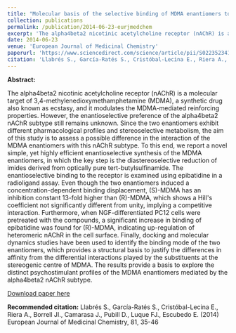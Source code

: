 ```yaml
---
title: "Molecular basis of the selective binding of MDMA enantiomers to the alpha4beta2 nicotinic receptor subtype: Synthesis, pharmacological evaluation and mechanistic studies"
collection: publications
permalink: /publication/2014-06-23-eurjmedchem
excerpt: 'The alpha4beta2 nicotinic acetylcholine receptor (nAChR) is a molecular target of MDMA. Two MDMA enantiomers exhibit different pharmacological profiles  via the interaction of the MDMA enantiomers with this nAChR subtype.'
date: 2014-06-23
venue: 'European Journal of Medicinal Chemistry'
paperurl: 'https://www.sciencedirect.com/science/article/pii/S0223523414003651'
citation: 'Llabrés S., García-Ratés S., Cristóbal-Lecina E., Riera A., Borrell JI., Camarasa J., Pubill D., Luque FJ., Escubedo E. (2014) European Journal of Medicinal Chemistry, 81, 35-46.'
---
```


**Abstract:**

The alpha4beta2 nicotinic acetylcholine receptor (nAChR) is a molecular target of 3,4-methylenedioxymethamphetamine (MDMA), a synthetic drug also known as ecstasy, and it modulates the MDMA-mediated reinforcing properties. However, the enantioselective preference of the alpha4beta2 nAChR subtype still remains unknown. Since the two enantiomers exhibit different pharmacological profiles and stereoselective metabolism, the aim of this study is to assess a possible difference in the interaction of the MDMA enantiomers with this nAChR subtype. To this end, we report a novel simple, yet highly efficient enantioselective synthesis of the MDMA enantiomers, in which the key step is the diastereoselective reduction of imides derived from optically pure tert-butylsulfinamide. The enantioselective binding to the receptor is examined using epibatidine in a radioligand assay. Even though the two enantiomers induced a concentration-dependent binding displacement, (S)-MDMA has an inhibition constant 13-fold higher than (R)-MDMA, which shows a Hill's coefficient not significantly different from unity, implying a competitive interaction. Furthermore, when NGF-differentiated PC12 cells were pretreated with the compounds, a significant increase in binding of epibatidine was found for (R)-MDMA, indicating up-regulation of heteromeric nAChR in the cell surface. Finally, docking and molecular dynamics studies have been used to identify the binding mode of the two enantiomers, which provides a structural basis to justify the differences in affinity from the differential interactions played by the substituents at the stereogenic centre of MDMA. The results provide a basis to explore the distinct psychostimulant profiles of the MDMA enantiomers mediated by the alpha4beta2 nAChR subtype.

[Download paper here](https://www.sciencedirect.com/science/article/pii/S0223523414003651)

**Recommended citation:** Llabrés S., García-Ratés S., Cristóbal-Lecina E., Riera A., Borrell JI., Camarasa J., Pubill D., Luque FJ., Escubedo E. (2014) European Journal of Medicinal Chemistry, 81, 35-46
